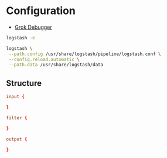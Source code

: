 # Configuration

- [Grok Debugger](http://grokdebug.herokuapp.com/)

```sh
logstash -e
```

```sh
logstash \
 --path.config /usr/share/logstash/pipeline/logstash.conf \
 --config.reload.automatic \
 --path.data /usr/share/logstash/data
```

## Structure

```conf
input {

}

filter {

}

output {

}
```
